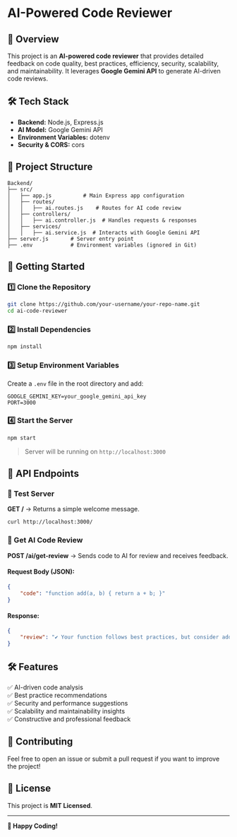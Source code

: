 # AI-Powered Code Reviewer

## 🚀 Overview
This project is an **AI-powered code reviewer** that provides detailed feedback on code quality, best practices, efficiency, security, scalability, and maintainability. It leverages **Google Gemini API** to generate AI-driven code reviews.

## 🛠 Tech Stack
- **Backend:** Node.js, Express.js
- **AI Model:** Google Gemini API
- **Environment Variables:** dotenv
- **Security & CORS:** cors

## 📂 Project Structure
```
Backend/
├── src/
│   ├── app.js          # Main Express app configuration
│   ├── routes/
│   │   ├── ai.routes.js    # Routes for AI code review
│   ├── controllers/
│   │   ├── ai.controller.js  # Handles requests & responses
│   ├── services/
│   │   ├── ai.service.js  # Interacts with Google Gemini API
├── server.js       # Server entry point
├── .env            # Environment variables (ignored in Git)
```

## 🚀 Getting Started
### 1️⃣ Clone the Repository
```sh
git clone https://github.com/your-username/your-repo-name.git
cd ai-code-reviewer
```

### 2️⃣ Install Dependencies
```sh
npm install
```

### 3️⃣ Setup Environment Variables
Create a `.env` file in the root directory and add:
```
GOOGLE_GEMINI_KEY=your_google_gemini_api_key
PORT=3000
```

### 4️⃣ Start the Server
```sh
npm start
```
> Server will be running on `http://localhost:3000`

## 📌 API Endpoints
### 🔹 Test Server
**GET /** → Returns a simple welcome message.
```sh
curl http://localhost:3000/
```

### 🔹 Get AI Code Review
**POST /ai/get-review** → Sends code to AI for review and receives feedback.

#### Request Body (JSON):
```json
{
    "code": "function add(a, b) { return a + b; }"
}
```

#### Response:
```json
{
    "review": "✔ Your function follows best practices, but consider adding input validation."
}
```

## 🛠 Features
✅ AI-driven code analysis  
✅ Best practice recommendations  
✅ Security and performance suggestions  
✅ Scalability and maintainability insights  
✅ Constructive and professional feedback  

## 🤝 Contributing
Feel free to open an issue or submit a pull request if you want to improve the project!

## 📜 License
This project is **MIT Licensed**.

---
**🚀 Happy Coding!**

